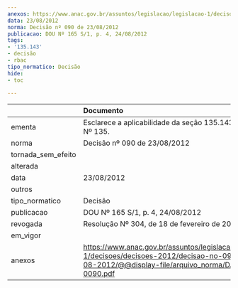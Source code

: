 ```yaml
---
anexos: https://www.anac.gov.br/assuntos/legislacao/legislacao-1/decisoes/decisoes-2012/decisao-no-090-de-23-08-2012/@@display-file/arquivo_norma/DA2012-0090.pdf
data: 23/08/2012
norma: Decisão nº 090 de 23/08/2012
publicacao: DOU Nº 165 S/1, p. 4, 24/08/2012
tags:
- '135.143'
- decisão
- rbac
tipo_normatico: Decisão
hide: 
- toc 
 
---
```


|                    | Documento                                                                                                                                                 |
|:-------------------|:----------------------------------------------------------------------------------------------------------------------------------------------------------|
| ementa             | Esclarece a aplicabilidade da seção 135.143(c) do RBAC Nº 135.                                                                                            |
| norma              | Decisão nº 090 de 23/08/2012                                                                                                                              |
| tornada_sem_efeito |                                                                                                                                                           |
| alterada           |                                                                                                                                                           |
| data               | 23/08/2012                                                                                                                                                |
| outros             |                                                                                                                                                           |
| tipo_normatico     | Decisão                                                                                                                                                   |
| publicacao         | DOU Nº 165 S/1, p. 4, 24/08/2012                                                                                                                          |
| revogada           | Resolução Nº 304, de 18 de fevereiro de 2014                                                                                                              |
| em_vigor           |                                                                                                                                                           |
| anexos             | https://www.anac.gov.br/assuntos/legislacao/legislacao-1/decisoes/decisoes-2012/decisao-no-090-de-23-08-2012/@@display-file/arquivo_norma/DA2012-0090.pdf |